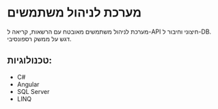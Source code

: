 # מערכת לניהול משתמשים

מערכת לניהול משתמשים מאובטח עם הרשאות, קריאה ל-API חיצוני וחיבור ל-DB.  
דגש על ממשק רספונסיבי.

##  טכנולוגיות:
- C#
- Angular
- SQL Server
- LINQ
